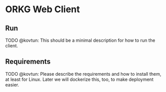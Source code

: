 # ORKG Web Client

## Run

TODO @kovtun: This should be a minimal description for how to run the client.

## Requirements

TODO @kovtun: Please describe the requirements and how to install them, at least for Linux. Later we will dockerize this, too, to make deployment easier.
